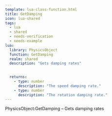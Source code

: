 ```yaml
---
template: lua-class-function.html
title: GetDamping
icon: lua-shared
tags:
  - lua
  - shared
  - needs-verification
  - needs-example
lua:
  library: PhysicsObject
  function: GetDamping
  realm: shared
  description: "Gets damping rates"
  
  
  returns:
    - type: number
      description: "The speed damping rate."
    - type: number
      description: "The rotation damping rate."
---
```


<div class="lua__search__keywords">
PhysicsObject:GetDamping &#x2013; Gets damping rates
</div>
